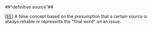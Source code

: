 ##"definitive source"##

\[[EE](SOURCES.md#EE)\]  A false concept based on the presumption that a certain source is always reliable or represents the "final word" on an issue.
